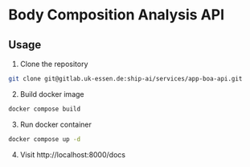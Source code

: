 # Body Composition Analysis API

## Usage

1. Clone the repository

```bash
git clone git@gitlab.uk-essen.de:ship-ai/services/app-boa-api.git
```

2. Build docker image
```bash
docker compose build
```

3. Run docker container
```bash
docker compose up -d
```

4. Visit http://localhost:8000/docs
